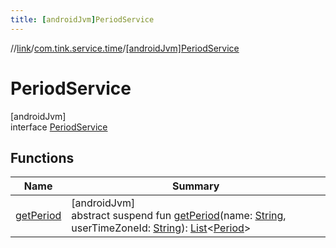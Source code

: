 ```yaml
---
title: [androidJvm]PeriodService
---
```

//[link](../../../index.html)/[com.tink.service.time](../index.html)/[[androidJvm]PeriodService](index.html)



# PeriodService



[androidJvm]\
interface [PeriodService](index.html)



## Functions


| Name | Summary |
|---|---|
| [getPeriod](get-period.html) | [androidJvm]<br>abstract suspend fun [getPeriod](get-period.html)(name: [String](https://kotlinlang.org/api/latest/jvm/stdlib/kotlin/-string/index.html), userTimeZoneId: [String](https://kotlinlang.org/api/latest/jvm/stdlib/kotlin/-string/index.html)): [List](https://kotlinlang.org/api/latest/jvm/stdlib/kotlin.collections/-list/index.html)&lt;[Period](../../com.tink.model.time/[android-jvm]-period/index.html)&gt; |

